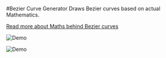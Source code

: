 #Bezier Curve Generator 
Draws Bezier curves based on actual Mathematics.

[Read more about Maths behind Bezier curves](https://medium.freecodecamp.com/nerding-out-with-bezier-curves-6e3c0bc48e2f#.s4cmnbglf)

![Demo](http://i.imgur.com/xPOzzT8.gif)

![Demo](http://i.imgur.com/Bn7Omol.gif)

